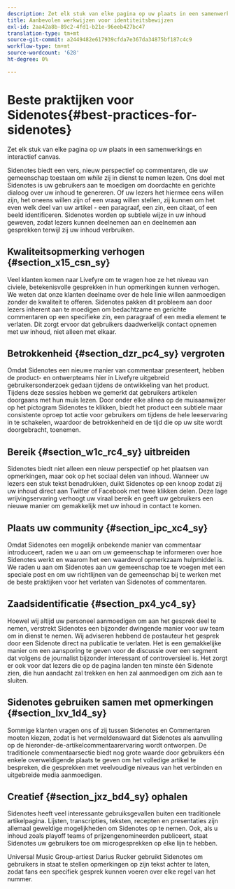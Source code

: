 ```yaml
---
description: Zet elk stuk van elke pagina op uw plaats in een samenwerkings en interactief canvas.
title: Aanbevolen werkwijzen voor identiteitsbewijzen
exl-id: 2aa42a8b-89c2-4fd1-b21e-96eeb427bc47
translation-type: tm+mt
source-git-commit: a2449482e617939cfda7e367da34875bf187c4c9
workflow-type: tm+mt
source-wordcount: '628'
ht-degree: 0%

---
```


# Beste praktijken voor Sidenotes{#best-practices-for-sidenotes}

Zet elk stuk van elke pagina op uw plaats in een samenwerkings en interactief canvas.

Sidenotes biedt een vers, nieuw perspectief op commentaren, die uw gemeenschap toestaan om *while* zij in dienst te nemen lezen. Ons doel met Sidenotes is uw gebruikers aan te moedigen om doordachte en gerichte dialoog over uw inhoud te genereren. Of uw lezers het hiermee eens willen zijn, het oneens willen zijn of een vraag willen stellen, zij kunnen om het even welk deel van uw artikel - een paragraaf, een zin, een citaat, of een beeld identificeren. Sidenotes worden op subtiele wijze in uw inhoud geweven, zodat lezers kunnen deelnemen aan en deelnemen aan gesprekken terwijl zij uw inhoud verbruiken.

## Kwaliteitsopmerking verhogen {#section_x15_csn_sy}

Veel klanten komen naar Livefyre om te vragen hoe ze het niveau van civiele, betekenisvolle gesprekken in hun opmerkingen kunnen verhogen. We weten dat onze klanten deelname over de hele linie willen aanmoedigen zonder de kwaliteit te offeren. Sidenotes pakken dit probleem aan door lezers inherent aan te moedigen om bedachtzame en gerichte commentaren op een specifieke zin, een paragraaf of een media element te verlaten. Dit zorgt ervoor dat gebruikers daadwerkelijk contact opnemen met uw inhoud, niet alleen met elkaar.

## Betrokkenheid {#section_dzr_pc4_sy} vergroten

Omdat Sidenotes een nieuwe manier van commentaar presenteert, hebben de product- en ontwerpteams hier in Livefyre uitgebreid gebruikersonderzoek gedaan tijdens de ontwikkeling van het product. Tijdens deze sessies hebben we gemerkt dat gebruikers artikelen doorgaans met hun muis lezen. Door onder elke alinea op de muisaanwijzer op het pictogram Sidenotes te klikken, biedt het product een subtiele maar consistente oproep tot actie voor gebruikers om tijdens de hele leeservaring in te schakelen, waardoor de betrokkenheid en de tijd die op uw site wordt doorgebracht, toenemen.

## Bereik {#section_w1c_rc4_sy} uitbreiden

Sidenotes biedt niet alleen een nieuw perspectief op het plaatsen van opmerkingen, maar ook op het sociaal delen van inhoud. Wanneer uw lezers een stuk tekst benadrukken, duikt Sidenotes op een knoop zodat zij uw inhoud direct aan Twitter of Facebook met twee klikken delen. Deze lage wrijvingservaring verhoogt uw viraal bereik en geeft uw gebruikers een nieuwe manier om gemakkelijk met uw inhoud in contact te komen.

## Plaats uw community {#section_ipc_xc4_sy}

Omdat Sidenotes een mogelijk onbekende manier van commentaar introduceert, raden we u aan om uw gemeenschap te informeren over hoe Sidenotes werkt en waarom het een waardevol opmerkzaam hulpmiddel is. We raden u aan om Sidenotes aan uw gemeenschap toe te voegen met een speciale post en om uw richtlijnen van de gemeenschap bij te werken met de beste praktijken voor het verlaten van Sidenotes of commentaren.

## Zaadsidentificatie {#section_px4_yc4_sy}

Hoewel wij altijd uw personeel aanmoedigen om aan het gesprek deel te nemen, verstrekt Sidenotes een bijzonder dwingende manier voor uw team om in dienst te nemen. Wij adviseren hebbend de postauteur het gesprek door een Sidenote direct na publicatie te verlaten. Het is een gemakkelijke manier om een aansporing te geven voor de discussie over een segment dat volgens de journalist bijzonder interessant of controversieel is. Het zorgt er ook voor dat lezers die op de pagina landen ten minste één Sidenote zien, die hun aandacht zal trekken en hen zal aanmoedigen om zich aan te sluiten.

## Sidenotes gebruiken samen met opmerkingen {#section_lxv_1d4_sy}

Sommige klanten vragen ons of zij tussen Sidenotes en Commentaren moeten kiezen, zodat is het vermeldenswaard dat Sidenotes als aanvulling op de hieronder-de-artikelcommentaarervaring wordt ontworpen. De traditionele commentaarsectie biedt nog grote waarde door gebruikers één enkele overweldigende plaats te geven om het volledige artikel te bespreken, die gesprekken met veelvoudige niveaus van het verbinden en uitgebreide media aanmoedigen.

## Creatief {#section_jxz_bd4_sy} ophalen

Sidenotes heeft veel interessante gebruiksgevallen buiten een traditionele artikelpagina. Lijsten, transcripties, teksten, recepten en presentaties zijn allemaal geweldige mogelijkheden om Sidenotes op te nemen. Ook, als u inhoud zoals playoff teams of prijzengenomineerden publiceert, staat Sidenotes uw gebruikers toe om microgesprekken op elke lijn te hebben.

Universal Music Group-artiest Darius Rucker gebruikt Sidenotes om gebruikers in staat te stellen opmerkingen op zijn tekst achter te laten, zodat fans een specifiek gesprek kunnen voeren over elke regel van het nummer.
